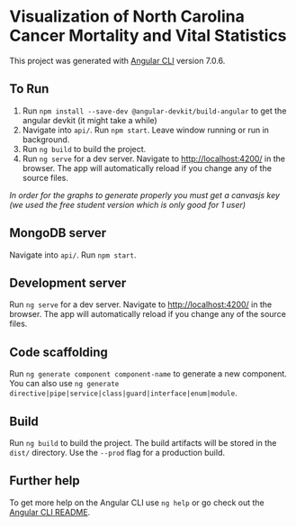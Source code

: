 # Visualization of North Carolina Cancer Mortality and Vital Statistics

This project was generated with [Angular CLI](https://github.com/angular/angular-cli) version 7.0.6.

## To Run

1. Run `npm install --save-dev @angular-devkit/build-angular` to get the angular devkit (it might take a while)
2. Navigate into `api/`. Run `npm start`. Leave window running or run in background.
3. Run `ng build` to build the project.
4. Run `ng serve` for a dev server. Navigate to [http://localhost:4200/](http://localhost:4200/) in the browser. The app will automatically reload if you change any of the source files.

*In order for the graphs to generate properly you must get a canvasjs key (we used the free student version which is only good for 1 user)*

## MongoDB server

Navigate into `api/`. Run `npm start`.

## Development server

Run `ng serve` for a dev server. Navigate to [http://localhost:4200/](http://localhost:4200/) in the browser. The app will automatically reload if you change any of the source files.

## Code scaffolding

Run `ng generate component component-name` to generate a new component. You can also use `ng generate directive|pipe|service|class|guard|interface|enum|module`.

## Build

Run `ng build` to build the project. The build artifacts will be stored in the `dist/` directory. Use the `--prod` flag for a production build.

## Further help

To get more help on the Angular CLI use `ng help` or go check out the [Angular CLI README](https://github.com/angular/angular-cli/blob/master/README.md).
